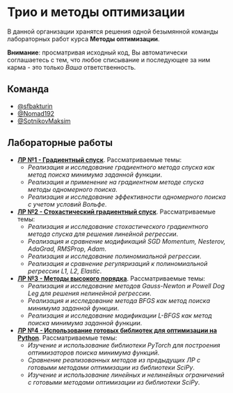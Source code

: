 # Трио и методы оптимизации

В данной организации хранятся решения одной безымянной команды лабораторных работ курса **Методы оптимизации**.

**Внимание**: просматривая исходный код, Вы автоматически соглашаетесь с тем, что любое списывание и последующее за ним карма - это только *Ваша* ответственность.

## Команда

* [@sfbakturin](https://github.com/sfbakturin)
* [@Nomad192](https://github.com/Nomad192)
* [@SotnikovMaksim](https://github.com/SotnikovMaksim)

## Лабораторные работы

* [**ЛР №1 - Градиентный спуск**](https://github.com/trio-at-optimization/LAB1). Рассматриваемые темы:
  * *Реализация и исследование градиентного метода спуска как метод поиска минимума заданной функции*.
  * *Реализация и применение на градиентном методе спуска методы одномерного поиска*.
  * *Реализация и исследование эффективности одномерного поиска с учетом условий Вольфе*.
* [**ЛР №2 - Стохастический градиентный спуск**](https://github.com/trio-at-optimization/LAB2). Рассматриваемые темы:
  * *Реализация и исследование стохастического градиентного метода спуска для решения линейной регрессии*.
  * *Реализация и сравнение модификаций SGD Momentum, Nesterov, AdaGrad, RMSProp, Adam*.
  * *Реализация и исследование полиномиальной регрессии*.
  * *Реализация и сравнение регуляризаций к полиномиальной регрессии L1, L2, Elastic*.
* [**ЛР №3 - Методы высокого порядка**](https://github.com/trio-at-optimization/LAB3). Рассматриваемые темы:
  * *Реализация и исследование методов Gauss-Newton и Powell Dog Leg для решения нелинейной регрессии*.
  * *Реализация и исследование метода BFGS как метод поиска минимума заданной функции*.
  * *Реализация и исследование модификации L-BFGS как метод поиска минимума заданной функции*.
* [**ЛР №4 - Использование готовых библиотек для оптимизации на Python**](https://github.com/trio-at-optimization/LAB4). Рассматриваемые темы:
  * *Изучение и использование библиотеки PyTorch для построения оптимизаторов поиска минимума функций*.
  * *Сравнение реализованных методов из предыдущих ЛР с готовыми методами оптимизации из библиотеки SciPy*.
  * *Изучение и использование линейных и нелинейных ограничений с готовыми методами оптимизации из библиотеки SciPy*.
